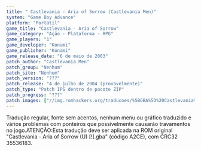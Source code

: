 ```yaml
---
title: " Castlevania - Aria of Sorrow (Castlevania Men)"
system: "Game Boy Advance"
platform: "Portátil"
game_title: "Castlevania - Aria of Sorrow"
game_category: "Ação - Plataforma - RPG"
game_players: "1"
game_developer: "Konami"
game_publisher: "Konami"
game_release_date: "6 de maio de 2003"
patch_author: "Castlevania Men"
patch_group: "Nenhum"
patch_site: "Nenhum"
patch_version: "???"
patch_release: "4 de julho de 2004 (provavelmente)"
patch_type: "Patch IPS dentro de pacote ZIP"
patch_progress: "???"
patch_images: ["//img.romhackers.org/traducoes/%5BGBA%5D%20Castlevania%20-%20Aria%20of%20Sorrow%20-%20Castlevania%20Men%20-%201.png","//img.romhackers.org/traducoes/%5BGBA%5D%20Castlevania%20-%20Aria%20of%20Sorrow%20-%20Castlevania%20Men%20-%202.png","//img.romhackers.org/traducoes/%5BGBA%5D%20Castlevania%20-%20Aria%20of%20Sorrow%20-%20Castlevania%20Men%20-%203.png"]
---
```

Tradução regular, fonte sem acentos, nenhum menu ou gráfico traduzido e vários problemas com ponteiros que possivelmente causarão travamentos no jogo.ATENÇÃO:Esta tradução deve ser aplicada na ROM original "Castlevania - Aria of Sorrow (U) [!].gba" (código A2CE), com CRC32 35536183.